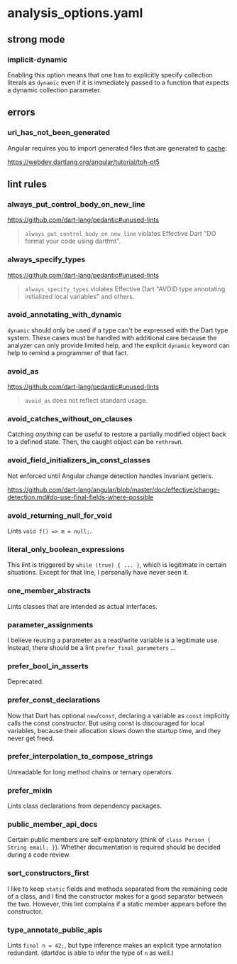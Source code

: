 # analysis_options.yaml

## strong mode

### implicit-dynamic

Enabling this option means that one has to explicitly specify collection literals as `dynamic` even if it is immediately passed to a function that expects a dynamic collection parameter.

## errors

### uri_has_not_been_generated

Angular requires you to import generated files that are generated to [cache](https://github.com/dart-lang/build/blob/master/docs/build_yaml_format.md#buildto):

https://webdev.dartlang.org/angular/tutorial/toh-pt5

## lint rules

### always_put_control_body_on_new_line

https://github.com/dart-lang/pedantic#unused-lints
> `always_put_control_body_on_new_line` violates Effective Dart "DO format your code using dartfmt".

### always_specify_types

https://github.com/dart-lang/pedantic#unused-lints
> `always_specify_types` violates Effective Dart "AVOID type annotating initialized local variables" and others.

### avoid_annotating_with_dynamic

`dynamic` should only be used if a type can't be expressed with the Dart type system.
These cases must be handled with additional care because the analyzer can only provide limited help, and the explicit `dynamic` keyword can help to remind a programmer of that fact.

### avoid_as

https://github.com/dart-lang/pedantic#unused-lints
> `avoid_as` does not reflect standard usage.

### avoid_catches_without_on_clauses

Catching _anything_ can be useful to restore a partially modified object back to a defined state.
Then, the caught object can be `rethrow`n.

### avoid_field_initializers_in_const_classes

Not enforced until Angular change detection handles invariant getters.

https://github.com/dart-lang/angular/blob/master/doc/effective/change-detection.md#do-use-final-fields-where-possible

### avoid_returning_null_for_void

Lints `void f() => m = null;`.

### literal_only_boolean_expressions

This lint is triggered by `while (true) { ... }`, which is legitimate in certain situations.
Except for that line, I personally have never seen it.

### one_member_abstracts

Lints classes that are intended as actual interfaces.

### parameter_assignments

I believe reusing a parameter as a read/write variable is a legitimate use.
Instead, there should be a lint `prefer_final_parameters` ...

### prefer_bool_in_asserts

Deprecated.

### prefer_const_declarations

Now that Dart has optional `new`/`const`, declaring a variable as `const` implicitly calls the const constructor.
But using const is discouraged for local variables, because their allocation slows down the startup time, and they never get freed.

### prefer_interpolation_to_compose_strings

Unreadable for long method chains or ternary operators.

### prefer_mixin

Lints class declarations from dependency packages.

### public_member_api_docs

Certain public members are self-explanatory (think of `class Person { String email; }`).
Whether documentation is required should be decided during a code review.

### sort_constructors_first

I like to keep `static` fields and methods separated from the remaining code of a class, and I find the constructor makes for a good separator between the two.
However, this lint complains if a static member appears before the constructor.

### type_annotate_public_apis

Lints `final n = 42;`, but type inference makes an explicit type annotation redundant.
(dartdoc is able to infer the type of `n` as well.)
